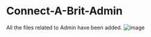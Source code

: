 # Connect-A-Brit-Admin

All the files related to Admin have been added.
![image](https://user-images.githubusercontent.com/50478966/173001843-1bca4bdb-6bcb-4a63-bca5-9746b77f45c4.png)
